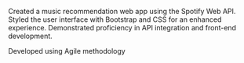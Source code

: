 Created a music recommendation web app using the Spotify Web API. Styled the user interface with Bootstrap and CSS for an enhanced experience. Demonstrated proficiency in API integration and front-end development.

Developed using Agile methodology 
